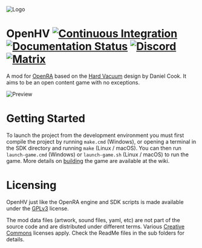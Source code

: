 ![Logo](https://github.com/OpenHV/OpenHV/blob/master/mods/hv/uibits/logo.png?raw=true)
# OpenHV [![Continuous Integration](https://github.com/OpenHV/OpenHV/workflows/Continuous%20Integration/badge.svg)](https://github.com/OpenHV/OpenHV/actions/workflows/ci.yml) [![Documentation Status](https://readthedocs.org/projects/openhv/badge/?version=latest)](https://openhv.readthedocs.io/en/latest/?badge=latest) [![Discord](https://discordapp.com/api/guilds/840983316395720715/widget.png)](https://discord.gg/X3VUtPtBTu) [![Matrix](https://matrix.to/img/matrix-badge.svg)](https://matrix.to/#/#group:+openhv:matrix.org) 

A mod for [OpenRA](http://www.openra.net) based on the [Hard Vacuum](https://lostgarden.home.blog/2005/03/27/game-post-mortem-hard-vacuum/) design by Daniel Cook. It aims to be an open content game with no exceptions.

![Preview](https://img.itch.zone/aW1hZ2UvNjg5NjY5LzM4MzY5MjUucG5n/original/VzlKJN.png)

# Getting Started

To launch the project from the development environment you must first compile the project by running `make.cmd` (Windows), or opening a terminal in the SDK directory and running `make` (Linux / macOS). You can then run `launch-game.cmd` (Windows) or `launch-game.sh` (Linux / macOS) to run the game. More details on [building](https://github.com/OpenHV/OpenHV/wiki/Build) the game are available at the wiki.

# Licensing

OpenHV just like the OpenRA engine and SDK scripts is made available under the [GPLv3](https://github.com/OpenHV/OpenHV/blob/master/COPYING) license.

The mod data files (artwork, sound files, yaml, etc) are not part of the source code and are distributed under different terms. Various [Creative Commons](https://creativecommons.org/) licenses apply. Check the ReadMe files in the sub folders for details.
